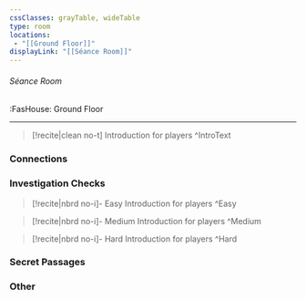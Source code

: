 ```yaml
---
cssClasses: grayTable, wideTable
type: room
locations:
 - "[[Ground Floor]]"
displayLink: "[[Séance Room]]"
---
```

###### Séance Room
<span class="sub2">:FasHouse: Ground Floor</span>

---

> [!recite|clean no-t]
>	Introduction for players
>^IntroText
	
### Connections

### Investigation Checks

> [!recite|nbrd no-i]- Easy
>	Introduction for players
>^Easy

> [!recite|nbrd no-i]- Medium
>	Introduction for players
>^Medium

> [!recite|nbrd no-i]- Hard
>	Introduction for players
>^Hard

### Secret Passages

### Other


